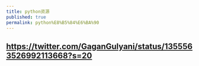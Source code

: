 ```yaml
---
title: python资源
published: true
permalink: python%E8%B5%84%E6%BA%90
---
```


## https://twitter.com/GaganGulyani/status/1355563526992113668?s=20